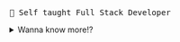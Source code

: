 <samp> 👋 Self taught Full Stack Developer</samp>

<!-- <p>
    <img align="left" width="430" height="190" src="https://github-readme-stats.vercel.app/api?username=jabedzaman&theme=dark&hide_border=false&include_all_commits=true&count_private=true"/>
  <p>  
    <h3>🚀 About Me:</h3>
    👋🏽 18 y.o. self taught developer<br>
    🪴 Learning Rust <br/>
    🎯 Crafting full-stack magic for web & mobile. 
    <br/> <br/> <a href="mailto:jabedzaman2004@gmail.com?subject=[GitHub]%20🔥%20Want%20To%20contact&body=Good%20Morning%20Jabed%20..."><img src="https://img.shields.io/badge/e‑mail-D14836.svg?style=for-the-badge&logo=GMail&logoColor=white"/></a> <a href="https://twitter.com/xenseee"><img src="https://img.shields.io/badge/twitter-E4405F.svg?style=for-the-badge&logo=twitter&logoColor=white"/></a>
  <a href="https://linkedin.com/in/jabedzaman"><img src="https://img.shields.io/badge/linkedin-0077B5.svg?style=for-the-badge&logo=linkedin&logoColor=white"/></a>
    <br/>
  </p>
</p> -->

<!-- 
### 📣 Connect With Me :
  <a href="mailto:jabedzaman2004@gmail.com?subject=[GitHub]%20🔥%20Want%20To%20contact&body=Good%20Morning%20Jabed%20..."><img src="https://img.shields.io/badge/e‑mail-D14836.svg?style=for-the-badge&logo=GMail&logoColor=white"/></a>
  <a href="https://twitter.com/xenseee"><img src="https://img.shields.io/badge/twitter-E4405F.svg?style=for-the-badge&logo=twitter&logoColor=white"/></a>
  <a href="https://linkedin.com/in/jabedzaman"><img src="https://img.shields.io/badge/linkedin-0077B5.svg?style=for-the-badge&logo=linkedin&logoColor=white"/></a>
 
# -->


<details>
<summary>Wanna know more!?</summary>
<br>

### My wakatime stats (last 7 days)
 
<!--START_SECTION:waka-->

```txt
TypeScript                 7 hrs 36 mins   >>>>>>>>>>>>-------------   49.92 %
SQL                        3 hrs 1 min     >>>>>--------------------   19.86 %
Other                      2 hrs 25 mins   >>>>---------------------   15.92 %
Bash                       46 mins         >------------------------   05.11 %
MDX                        45 mins         >------------------------   04.98 %
```

<!--END_SECTION:waka-->

---


<h3>🧰 Skills and tools</h3>
 <p align="left">
        <a href="https://www.typescriptlang.org/" target="_blank" rel="noreferrer"><img src="https://raw.githubusercontent.com/danielcranney/readme-generator/main/public/icons/skills/typescript-colored.svg" width="36" height="36" alt="TypeScript" /></a>
        <a href="https://developer.mozilla.org/en-US/docs/Web/JavaScript" target="_blank" rel="noreferrer"><img src="https://raw.githubusercontent.com/danielcranney/readme-generator/main/public/icons/skills/javascript-colored.svg" width="36" height="36" alt="JavaScript" /></a>
        <a href="https://go.dev/doc/" target="_blank" rel="noreferrer"><img src="https://raw.githubusercontent.com/danielcranney/readme-generator/main/public/icons/skills/go-colored.svg" width="36" height="36" alt="Go" /></a>
        <a href="https://www.rust-lang.org/" target="_blank" rel="noreferrer"><img src="https://raw.githubusercontent.com/danielcranney/readme-generator/main/public/icons/skills/rust-colored.svg" width="36" height="36" alt="Rust" /></a>
        <a href="https://www.python.org/" target="_blank" rel="noreferrer"><img src="https://raw.githubusercontent.com/danielcranney/readme-generator/main/public/icons/skills/python-colored.svg" width="36" height="36" alt="Python" /></a>
        <a href="https://www.oracle.com/java/" target="_blank" rel="noreferrer"><img src="https://raw.githubusercontent.com/danielcranney/readme-generator/main/public/icons/skills/java-colored.svg" width="36" height="36" alt="Java" /></a>
        <a href="https://docs.microsoft.com/en-us/cpp/?view=msvc-170" target="_blank" rel="noreferrer"><img src="https://raw.githubusercontent.com/danielcranney/readme-generator/main/public/icons/skills/c-colored.svg" width="36" height="36" alt="C" /></a>
        <a href="https://docs.microsoft.com/en-us/cpp/?view=msvc-170" target="_blank" rel="noreferrer"><img src="https://cdn.jsdelivr.net/gh/devicons/devicon/icons/dart/dart-original.svg" width="36" height="36" alt="C" /></a>
        <a href="https://gnu.org/" target="_blank" rel="noreferrer"><img src="https://cdn.jsdelivr.net/gh/devicons/devicon/icons/bash/bash-original.svg" width="36" height="36" alt="bash" /></a>
        <a href="https://gnu.org/" target="_blank" rel="noreferrer"><img src="https://cdn.jsdelivr.net/gh/devicons/devicon/icons/markdown/markdown-original.svg" width="36" height="36" alt="mdx" /></a>
        <a href="https://reactjs.org/" target="_blank" rel="noreferrer"><img src="https://raw.githubusercontent.com/danielcranney/readme-generator/main/public/icons/skills/react-colored.svg" width="36" height="36" alt="React" /></a>
        <a href="https://vuejs.org/" target="_blank" rel="noreferrer"><img src="https://raw.githubusercontent.com/danielcranney/readme-generator/main/public/icons/skills/vuejs-colored.svg" width="36" height="36" alt="Vue" /></a>
        <a href="https://angular.io/" target="_blank" rel="noreferrer"><img src="https://raw.githubusercontent.com/danielcranney/readme-generator/main/public/icons/skills/angularjs-colored.svg" width="36" height="36" alt="Angular" /></a>
        <a href="https://nextjs.org/docs" target="_blank" rel="noreferrer"><img src="https://raw.githubusercontent.com/danielcranney/readme-generator/main/public/icons/skills/nextjs-colored.svg" width="36" height="36" alt="NextJs" /></a>
        <a href="https://flutter.dev/" target="_blank" rel="noreferrer"><img src="https://raw.githubusercontent.com/danielcranney/readme-generator/main/public/icons/skills/flutter-colored.svg" width="36" height="36" alt="Flutter" /></a>
        <a href="https://flutter.dev/" target="_blank" rel="noreferrer"><img src="https://cdn.jsdelivr.net/gh/devicons/devicon/icons/electron/electron-original.svg" width="36" height="36" alt="electron" /></a>
        <a href="https://nuxtjs.org/" target="_blank" rel="noreferrer"><img src="https://raw.githubusercontent.com/danielcranney/readme-generator/main/public/icons/skills/nuxtjs-colored.svg" width="36" height="36" alt="Nuxtjs" /></a>
        <a href="https://www.gatsbyjs.com/" target="_blank" rel="noreferrer"><img src="https://raw.githubusercontent.com/danielcranney/readme-generator/main/public/icons/skills/gatsby-colored.svg" width="36" height="36" alt="Gatsby" /></a>
        <a href="https://developer.mozilla.org/en-US/docs/Glossary/HTML5" target="_blank" rel="noreferrer"><img src="https://raw.githubusercontent.com/danielcranney/readme-generator/main/public/icons/skills/html5-colored.svg" width="36" height="36" alt="HTML5" /></a>
        <a href="https://www.w3.org/TR/CSS/#css" target="_blank" rel="noreferrer"><img src="https://raw.githubusercontent.com/danielcranney/readme-generator/main/public/icons/skills/css3-colored.svg" width="36" height="36" alt="CSS3" /></a>
        <a href="https://sass-lang.com/" target="_blank" rel="noreferrer"><img src="https://raw.githubusercontent.com/danielcranney/readme-generator/main/public/icons/skills/sass-colored.svg" width="36" height="36" alt="Sass" /></a>
        <a href="https://tailwindcss.com/" target="_blank" rel="noreferrer"><img src="https://raw.githubusercontent.com/danielcranney/readme-generator/main/public/icons/skills/tailwindcss-colored.svg" width="36" height="36" alt="TailwindCSS" /></a>
        <a href="https://getbootstrap.com/" target="_blank" rel="noreferrer"><img src="https://raw.githubusercontent.com/danielcranney/readme-generator/main/public/icons/skills/bootstrap-colored.svg" width="36" height="36" alt="Bootstrap" /></a>
        <a href="https://mui.com/" target="_blank" rel="noreferrer"><img src="https://raw.githubusercontent.com/danielcranney/readme-generator/main/public/icons/skills/materialui-colored.svg" width="36" height="36" alt="Material UI" /></a>
        <a href="https://redux.js.org/" target="_blank" rel="noreferrer"><img src="https://raw.githubusercontent.com/danielcranney/readme-generator/main/public/icons/skills/redux-colored.svg" width="36" height="36" alt="Redux" /></a>
        <a href="https://vitejs.dev/" target="_blank" rel="noreferrer"><img src="https://raw.githubusercontent.com/danielcranney/readme-generator/main/public/icons/skills/vite-colored.svg" width="36" height="36" alt="Vite" /></a>
        <a href="https://webpack.js.org/" target="_blank" rel="noreferrer"><img src="https://raw.githubusercontent.com/danielcranney/readme-generator/main/public/icons/skills/webpack-colored.svg" width="36" height="36" alt="Webpack" /></a>
        <a href="https://docker.com/" target="_blank" rel="noreferrer"><img src="https://cdn.jsdelivr.net/gh/devicons/devicon/icons/gcc/gcc-original.svg" width="36" height="36" alt="gcc" /></a>
        <a href="https://docker.com/" target="_blank" rel="noreferrer"><img src="https://cdn.jsdelivr.net/gh/devicons/devicon/icons/cmake/cmake-original.svg" width="36" height="36" alt="cmake" /></a>
        <a href="https://docker.com/" target="_blank" rel="noreferrer"><img src="https://cdn.jsdelivr.net/gh/devicons/devicon/icons/denojs/denojs-original.svg" width="36" height="36" alt="deno" /></a>
        <a href="https://nodejs.org/en/" target="_blank" rel="noreferrer"><img src="https://raw.githubusercontent.com/danielcranney/readme-generator/main/public/icons/skills/nodejs-colored.svg" width="36" height="36" alt="NodeJS" /></a>
        <a href="https://expressjs.com/" target="_blank" rel="noreferrer"><img src="https://raw.githubusercontent.com/danielcranney/readme-generator/main/public/icons/skills/express-colored.svg" width="36" height="36" alt="Express" /></a>
        <a href="https://graphql.org/" target="_blank" rel="noreferrer"><img src="https://raw.githubusercontent.com/danielcranney/readme-generator/main/public/icons/skills/graphql-colored.svg" width="36" height="36" alt="GraphQL" /></a>
        <a href="https://www.mongodb.com/" target="_blank" rel="noreferrer"><img src="https://raw.githubusercontent.com/danielcranney/readme-generator/main/public/icons/skills/mongodb-colored.svg" width="36" height="36" alt="MongoDB" /></a>
        <a href="https://www.mysql.com/" target="_blank" rel="noreferrer"><img src="https://raw.githubusercontent.com/danielcranney/readme-generator/main/public/icons/skills/mysql-colored.svg" width="36" height="36" alt="MySQL" /></a>
        <a href="https://www.postgresql.org/" target="_blank" rel="noreferrer"><img src="https://raw.githubusercontent.com/danielcranney/readme-generator/main/public/icons/skills/postgresql-colored.svg" width="36" height="36" alt="PostgreSQL" /></a>
        <a href="https://firebase.google.com/" target="_blank" rel="noreferrer"><img src="https://raw.githubusercontent.com/danielcranney/readme-generator/main/public/icons/skills/firebase-colored.svg" width="36" height="36" alt="Firebase" /></a>
        <a href="https://appwrite.io/" target="_blank" rel="noreferrer"><img src="https://cdn.jsdelivr.net/gh/devicons/devicon/icons/appwrite/appwrite-original.svg" width="36" height="36" alt="Appwrite" /></a>
        <a href="https://www.heroku.com/" target="_blank" rel="noreferrer"><img src="https://raw.githubusercontent.com/danielcranney/readme-generator/main/public/icons/skills/heroku-colored.svg" width="36" height="36" alt="Heroku" /></a>
        <a href="https://supabase.io/" target="_blank" rel="noreferrer"><img src="https://raw.githubusercontent.com/danielcranney/readme-generator/main/public/icons/skills/supabase-colored.svg" width="36" height="36" alt="Supabase" /></a>
        <a href="https://laravel.com/" target="_blank" rel="noreferrer"><img src="https://raw.githubusercontent.com/danielcranney/readme-generator/main/public/icons/skills/laravel-colored.svg" width="36" height="36" alt="Laravel" /></a>
        <a href="https://github.com/" target="_blank" rel="noreferrer"><img src="https://cdn.jsdelivr.net/gh/devicons/devicon/icons/git/git-original.svg" width="36" height="36" alt="git" /></a>
        <a href="https://github.com/" target="_blank" rel="noreferrer"><img src="https://cdn.jsdelivr.net/gh/devicons/devicon/icons/github/github-original.svg" width="36" height="36" alt="github" /></a>
        <a href="https://gitlab.com/" target="_blank" rel="noreferrer"><img src="https://cdn.jsdelivr.net/gh/devicons/devicon/icons/gitlab/gitlab-original.svg" width="36" height="36" alt="gitlab" /></a>
        <a href="https://gitlab.com/" target="_blank" rel="noreferrer"><img src="https://cdn.jsdelivr.net/gh/devicons/devicon/icons/bitbucket/bitbucket-original.svg" width="36" height="36" alt="bit buckeet" /></a>
        <a href="https://docker.com/" target="_blank" rel="noreferrer"><img src="https://cdn.jsdelivr.net/gh/devicons/devicon/icons/docker/docker-original-wordmark.svg" width="36" height="36" alt="docker" /></a>
        <a href="https://digitalocean.com/" target="_blank" rel="noreferrer"><img src="https://cdn.jsdelivr.net/gh/devicons/devicon/icons/digitalocean/digitalocean-original.svg" width="36" height="36" alt="digitalocean" /></a>
        <a href="https://docker.com/" target="_blank" rel="noreferrer"><img src="https://cdn.jsdelivr.net/gh/devicons/devicon/icons/nginx/nginx-original.svg" width="36" height="36" alt="ngnix" /></a>
        <a href="https://docker.com/" target="_blank" rel="noreferrer"><img src="https://cdn.jsdelivr.net/gh/devicons/devicon/icons/circleci/circleci-plain.svg" width="36" height="36" alt="circle ci" /></a>
        <a href="https://docker.com/" target="_blank" rel="noreferrer"><img src="https://cdn.jsdelivr.net/gh/devicons/devicon/icons/eslint/eslint-original.svg" width="36" height="36" alt="eslint" /></a>
        <a href="https://docker.com/" target="_blank" rel="noreferrer"><img src="https://cdn.jsdelivr.net/gh/devicons/devicon/icons/vim/vim-original.svg" width="36" height="36" alt="vim" /></a>
        <a href="https://docker.com/" target="_blank" rel="noreferrer"><img src="https://cdn.jsdelivr.net/gh/devicons/devicon/icons/vscode/vscode-original.svg" width="36" height="36" alt="vscode" /></a>
        <a href="https://docker.com/" target="_blank" rel="noreferrer"><img src="https://cdn.jsdelivr.net/gh/devicons/devicon/icons/androidstudio/androidstudio-original.svg" width="36" height="36" alt="androidstudio" /></a>
        <a href="https://docker.com/" target="_blank" rel="noreferrer"><img src="https://cdn.jsdelivr.net/gh/devicons/devicon/icons/googlecloud/googlecloud-original.svg" width="36" height="36" alt="gcloud" /></a>
        <a href="https://docker.com/" target="_blank" rel="noreferrer"><img src="https://cdn.jsdelivr.net/gh/devicons/devicon/icons/linux/linux-original.svg" width="36" height="36" alt="linux" /></a>
        <a href="https://docker.com/" target="_blank" rel="noreferrer"><img src="https://cdn.jsdelivr.net/gh/devicons/devicon/icons/debian/debian-original.svg" width="36" height="36" alt="debian" /></a>
        </p>
    
----
    
<!-- <br/>
<p align="center">
<img src="https://raw.githubusercontent.com/jabedzaman/jabedzaman/main/rick-astley-dancing.gif" width="540" height="405" />
</p> -->
</details>
